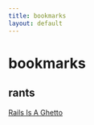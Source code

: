 ```yaml
---
title: bookmarks
layout: default
---
```

bookmarks
=========

rants
-----
[Rails Is A Ghetto](http://harmful.cat-v.org/software/ruby/rails/is-a-ghetto)
